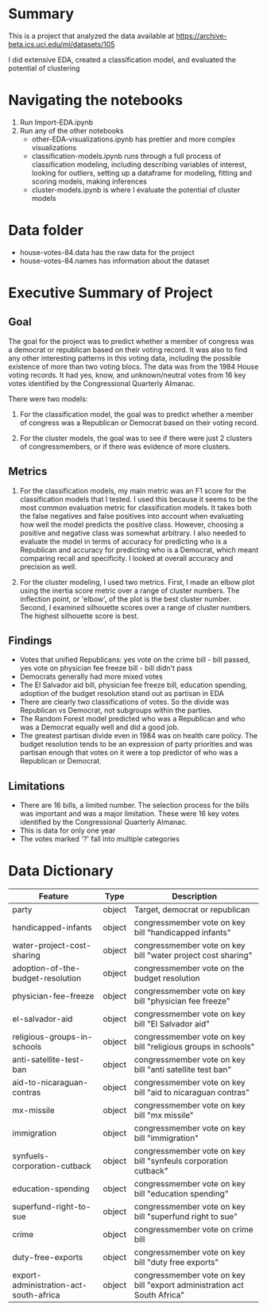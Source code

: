 # Summary

This is a project that analyzed the data available at https://archive-beta.ics.uci.edu/ml/datasets/105 

I did extensive EDA, created a classification model, and evaluated the potential of clustering

# Navigating the notebooks

1. Run Import-EDA.ipynb
2. Run any of the other notebooks
    - other-EDA-visualizations.ipynb has prettier and more complex visualizations
    - classification-models.ipynb runs through a full process of classification modeling, including describing variables of interest, looking for outliers, setting up a dataframe for modeling, fitting and scoring models, making inferences
    - cluster-models.ipynb is where I evaluate the potential of cluster models
    
# Data folder

- house-votes-84.data has the raw data for the project
- house-votes-84.names has information about the dataset

# Executive Summary of Project

## Goal

The goal for the project was to predict whether a member of congress was a democrat or republican based on their voting record. It was also to find any other interesting patterns in this voting data, including the possible existence of more than two voting blocs. The data was from the 1984 House voting records. It had yes, know, and unknown/neutral votes from 16 key votes identified by the Congressional Quarterly Almanac.

There were two models:

1. For the classification model, the goal was to predict whether a member of congress was a Republican or Democrat based on their voting record. 

2. For the cluster models, the goal was to see if there were just 2 clusters of congressmembers, or if there was evidence of more clusters.



## Metrics

1. For the classification models, my main metric was an F1 score for the classification models that I tested. I used this because it seems to be the most common evaluation metric for classification models. It takes both the false negatives and false positives into account when evaluating how well the model predicts the positive class. However, choosing a positive and negative class was somewhat arbitrary. I also needed to evaluate the model in terms of accuracy for predicting who is a Republican and accuracy for predicting who is a Democrat, which meant comparing recall and specificity. I looked at overall accuracy and precision as well.


2. For the cluster modeling, I used two metrics. First, I made an elbow plot using the inertia score metric over a range of cluster numbers. The inflection point, or 'elbow', of the plot is the best cluster number. Second, I examined silhouette scores over a range of cluster numbers. The highest silhouette score is best.


## Findings

- Votes that unified Republicans: yes vote on the crime bill - bill passed, yes vote on physician fee freeze bill - bill didn't pass
- Democrats generally had more mixed votes
- The El Salvador aid bill, physician fee freeze bill, education spending, adoption of the budget resolution stand out as partisan in EDA
- There are clearly two classifications of votes. So the divide was Republican vs Democrat, not subgroups within the parties.
- The Random Forest model predicted who was a Republican and who was a Democrat equally well and did a good job.
- The greatest partisan divide even in 1984 was on health care policy. The budget resolution tends to be an expression of party priorities and was partisan enough that votes on it were a top predictor of who was a Republican or Democrat.


## Limitations

- There are 16 bills, a limited number. The selection process for the bills was important and was a major limitation. These were 16 key votes identified by the Congressional Quarterly Almanac.
- This is data for only one year
- The votes marked '?' fall into multiple categories

# Data Dictionary

|Feature|Type|Description|
|---|---|---|
|party|object|Target, democrat or republican|
|handicapped-infants|object|congressmember vote on key bill "handicapped infants"|
|water-project-cost-sharing|object|congressmember vote on key bill "water project cost sharing"|
|adoption-of-the-budget-resolution|object|congressmember vote on the budget resolution|
|physician-fee-freeze|object|congressmember vote on key bill "physician fee freeze"|
|el-salvador-aid|object|congressmember vote on key bill "El Salvador aid"|
|religious-groups-in-schools|object|congressmember vote on key bill "religious groups in schools"|
|anti-satellite-test-ban|object|congressmember vote on key bill "anti satellite test ban"|
|aid-to-nicaraguan-contras|object|congressmember vote on key bill "aid to nicaraguan contras"|
|mx-missile|object|congressmember vote on key bill "mx missile"|
|immigration|object|congressmember vote on key bill "immigration"|
|synfuels-corporation-cutback|object|congressmember vote on key bill "synfeuls corporation cutback"|
|education-spending|object|congressmember vote on key bill "education spending"|
|superfund-right-to-sue|object|congressmember vote on key bill "superfund right to sue"|
|crime|object|congressmember vote on crime bill|
|duty-free-exports|object|congressmember vote on key bill "duty free exports"|
|export-administration-act-south-africa|object|congressmember vote on key bill "export administration act South Africa"|